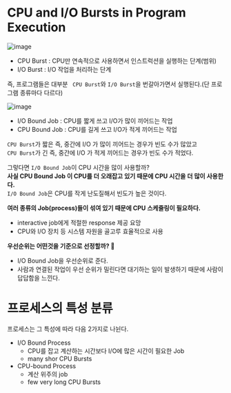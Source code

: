 # CPU and I/O Bursts in Program Execution  
  
![image](https://user-images.githubusercontent.com/50267433/140762573-30ba19b8-bd90-4ccc-9d3b-708342b05fc1.png)
  
* CPU Burst : CPU만 연속적으로 사용하면서 인스트럭션을 실행하는 단계(범위)  
* I/O Burst : I/O 작업을 처리하는 단계     

즉, 프로그램들은 대부분 ` CPU Burst`와 `I/O Burst`을 번갈아가면서 실행된다.(단 프로그램 종류마다 다르다)   

![image](https://user-images.githubusercontent.com/50267433/140763421-12e39f7e-b62e-41fe-8b9a-f7cb0a92939c.png)

* I/O Bound Job : CPU를 짧게 쓰고 I/O가 많이 끼어드는 작업     
* CPU Bound Job : CPU를 길게 쓰고 I/O가 적게 끼어드는 작업  

`CPU Burst`가 짧은 즉, 중간에 I/O 가 많이 끼어드는 경우가  빈도 수가 많았고       
`CPU Burst`가 긴 즉, 중간에 I/O 가 적게 끼어드는 경우가 빈도 수가 적었다.           
               
그렇다면 `I/O Bound Job`이 CPU 시간을 많이 사용할까?           
**사실 CPU Bound Job 이 CPU를 더 오래잡고 있기 때문에 CPU 시간을 더 많이 사용한다.**        
`I/O Bound Job`은 CPU를 작게 난도질해서 빈도가 높은 것이다.  
        
**여러 종류의 Job(process)들이 섞여 있기 때문에 CPU 스케줄링이 필요하다.**          
* interactive job에게 적절한 response 제공 요망           
* CPU와 I/O 장치 등 시스템 자원을 골고루 효율적으로 사용           
  
**우선순위는 어떤것을 기준으로 선정할까? 🤔**   
* I/O Bound Job을 우선순위로 준다.     
* 사람과 연결된 작업이 우선 순위가 밀린다면 대기하는 일이 발생하기 때문에 사람이 답답함을 느낀다.     

# 프로세스의 특성 분류 
프로세스는 그 특성에 따라 다음 2가지로 나뉜다.   

* I/O Bound Process
    * CPU를 잡고 계산하는 시간보다 I/O에 많은 시간이 필요한 Job
    * many shor CPU Bursts  
* CPU-bound Process
    * 계산 위주의 job
    * few very long CPU Bursts 





 
